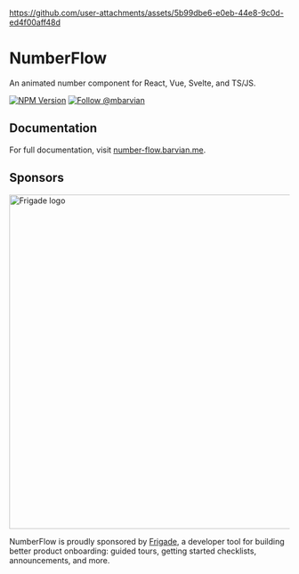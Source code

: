https://github.com/user-attachments/assets/5b99dbe6-e0eb-44e8-9c0d-ed4f00aff48d

# NumberFlow

An animated number component for React, Vue, Svelte, and TS/JS.

[![NPM Version](https://img.shields.io/npm/v/number-flow.svg)](https://npmjs.com/package/number-flow)
[![Follow @mbarvian](https://img.shields.io/twitter/follow/mbarvian.svg?style=social&label=Follow)](https://x.com/mbarvian)

## Documentation

For full documentation, visit [number-flow.barvian.me](https://number-flow.barvian.me).

## Sponsors

<p>
  <a href="https://frigade.com/?source=numberflow">
    <img alt="Frigade logo" src="./sponsors/frigade.png" width="600">
  </a>
</p>
<p>NumberFlow is proudly sponsored by <a href="https://frigade.com/?source=numberflow">Frigade</a>, a developer tool for building better product onboarding: guided tours, getting started checklists, announcements, and more.</p>
